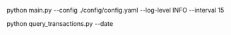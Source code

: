 python main.py --config ./config/config.yaml --log-level INFO --interval 15


python query_transactions.py --date 